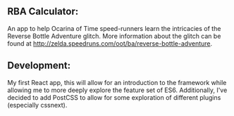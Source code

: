 RBA Calculator:
---------------

An app to help Ocarina of Time speed-runners learn the intricacies of the Reverse Bottle Adventure glitch. 
More information about the glitch can be found at http://zelda.speedruns.com/oot/ba/reverse-bottle-adventure.


Development:
----------------
My first React app, this will allow for an introduction to the framework while allowing me to more deeply explore the feature set of ES6.
Additionally, I've decided to add PostCSS to allow for some exploration of different plugins (especially cssnext).
